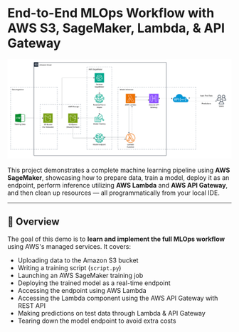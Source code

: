 # End-to-End MLOps Workflow with AWS S3, SageMaker, Lambda, & API Gateway

![MLOps Architecture](assets/architecture.png)

This project demonstrates a complete machine learning pipeline using **AWS SageMaker**, showcasing how to prepare data, train a model, deploy it as an endpoint, perform inference utilizing **AWS Lambda** and **AWS API Gateway**, and then clean up resources — all programmatically from your local IDE.

---

## 🚀 Overview

The goal of this demo is to **learn and implement the full MLOps workflow** using AWS's managed services. It covers:

- Uploading data to the Amazon S3 bucket
- Writing a training script (`script.py`)
- Launching an AWS SageMaker training job
- Deploying the trained model as a real-time endpoint
- Accessing the endpoint using AWS Lambda
- Accessing the Lambda component using the AWS API Gateway with REST API
- Making predictions on test data through Lambda & API Gateway 
- Tearing down the model endpoint to avoid extra costs
